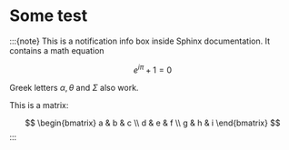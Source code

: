
# Some test 

:::{note}
This is a notification info box inside Sphinx documentation. It contains a math equation

$$e^{i \pi} + 1 = 0$$

Greek letters $\alpha, \theta$ and $\Sigma$ also work.

This is a matrix:

$$
\begin{bmatrix}
a & b & c \\
d & e & f \\
g & h & i
\end{bmatrix}
$$
:::